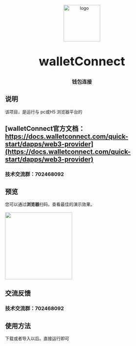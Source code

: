 <p align="center">
    <img alt="logo" src="https://uviewui.com/common/logo.png" width="120" height="120" style="margin-bottom: 10px;">
</p>
<h3 align="center" style="margin: 30px 0 30px;font-weight: bold;font-size:40px;">walletConnect</h3>
<h3 align="center">钱包连接</h3>

## 说明

该项目，是运行与 pc或H5 浏览器平台的

## [walletConnect官方文档：https://docs.walletconnect.com/quick-start/dapps/web3-provider](https://docs.walletconnect.com/quick-start/dapps/web3-provider)

### 技术交流群：702468092




## 预览

您可以通过**浏览器**扫码，查看最佳的演示效果。
<br>
<br>
<img src="https://btmg.kkanshan.com/walletConnect.png" width="220" height="220" >




## 交流反馈
### 技术交流群：702468092

## 使用方法
下载或者导入以后。直接运行即可

